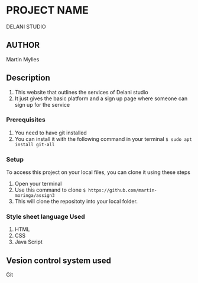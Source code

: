 # PROJECT NAME
DELANI STUDIO
## AUTHOR
Martin Mylles

## Description
1. This website  that outlines the services of Delani studio 
2. It just gives the basic platform and a sign up page where someone can sign up for the service

### Prerequisites
1. You need to have git installed
2. You can install it with the following command in your terminal
`$ sudo apt install git-all`

### Setup
To access this project on your local files, you can clone it using these steps
1. Open your terminal
2. Use this command to clone `$ https://github.com/martin-moringa/assign3`
3. This will clone the repositoty into your local folder.

### Style sheet language  Used
1. HTML
2. CSS
3. Java Script

## Vesion control system used

Git
